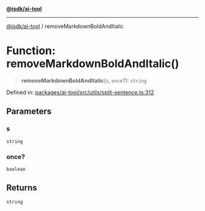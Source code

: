 [**@isdk/ai-tool**](../README.md)

***

[@isdk/ai-tool](../globals.md) / removeMarkdownBoldAndItalic

# Function: removeMarkdownBoldAndItalic()

> **removeMarkdownBoldAndItalic**(`s`, `once`?): `string`

Defined in: [packages/ai-tool/src/utils/split-sentence.ts:312](https://github.com/isdk/ai-tool.js/blob/b0ee9498dddfa5222989cf00502bb34c601df743/src/utils/split-sentence.ts#L312)

## Parameters

### s

`string`

### once?

`boolean`

## Returns

`string`
